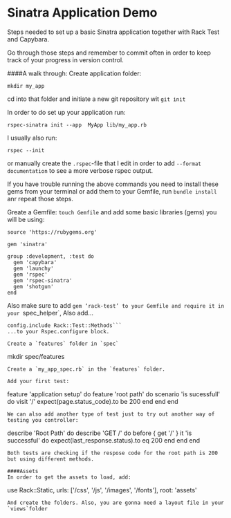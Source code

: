 # Sinatra Application Demo

Steps needed to set up a basic Sinatra application together with Rack Test and Capybara.

Go through those steps and remember to commit often in order to keep track of your progress in version control.

####A walk through:
Create application folder:
```
mkdir my_app
```
cd into that folder and initiate a new git repository wit `git init` 

In order to do set up your application run:
```
rspec-sinatra init --app  MyApp lib/my_app.rb
```
I usually also run:
```
rspec --init
``` 
or manually create the `.rspec`-file that I edit in order to add `--format documentation` to see a more verbose rspec output. 

If you have trouble running the above commands you need to install these gems from your terminal or add them to your Gemfile, run `bundle install` anr repeat those steps. 

Greate a Gemfile: `touch Gemfile` and add some basic libraries (gems) you will be using: 
```
source 'https://rubygems.org'

gem 'sinatra'

group :development, :test do
  gem 'capybara'
  gem 'launchy'
  gem 'rspec'
  gem 'rspec-sinatra'
  gem 'shotgun'
end
```
Also make sure to add `gem ‘rack-test’ to your Gemfile and require it in your `spec_helper`, Also add... 
```
config.include Rack::Test::Methods```
...to your Rspec.configure block.

Create a `features` folder in `spec` 
```
mkdir spec/features
``` 
Create a `my_app_spec.rb` in the `features` folder. 

Add your first test:

```
feature 'application setup' do
  feature 'root path' do
    scenario 'is sucessfull' do
      visit '/'
      expect(page.status_code).to be 200
    end
  end
end 
``` 
We can also add another type of test just to try out another way of testing you controller: 
```
describe 'Root Path' do
  describe 'GET /' do
    before { get '/' } 
    it 'is successful' do
      expect(last_response.status).to eq 200
    end
  end
end
``` 
Both tests are checking if the respose code for the root path is 200 but using different methods. 

####Assets
In order to get the assets to load, add:
```
use Rack::Static, urls: ['/css', '/js', '/images', '/fonts'], root: 'assets'
```
And create the folders. Also, you are gonna need a layout file in your `views`folder
